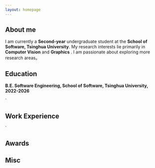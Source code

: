 ```yaml
---
layout: homepage
---
```


## About me

I am currently a **Second-year** undergraduate student at the **School of Software, Tsinghua University**. My research interests lie primarily in **Computer Vision** and **Graphics** . I am passionate about exploring more research areas。

## **Education**

**B.E. Software Engineering, School of Software, Tsinghua University, 2022-2026**

<!-- {% include_relative _includes/publications.md %} -->`

## Work Experience

<!-- - **[Feb. 2020]** Our paper about incremental learning is accepted to CVPR 2020. -->`

## Awards



## Misc

<!-- {% include_relative _includes/services.md %} -->
